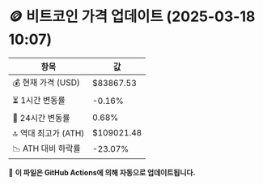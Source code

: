 # 🪙 비트코인 가격 업데이트 (2025-03-18 10:07)

| 항목                | 값 |
|--------------------|----------------|
| 💰 현재 가격 (USD) | $83867.53 |
| ⏳ 1시간 변동률    | -0.16% |
| 📆 24시간 변동률   | 0.68% |
| 🔝 역대 최고가 (ATH) | $109021.48 |
| 📉 ATH 대비 하락률 | -23.07% |

🔄 **이 파일은 GitHub Actions에 의해 자동으로 업데이트됩니다.**
